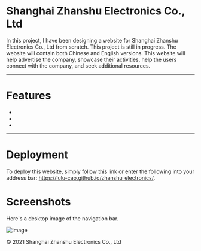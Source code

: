 # Shanghai Zhanshu Electronics Co., Ltd

In this project, I have been designing a website for Shanghai Zhanshu Electronics Co., Ltd from scratch. This project is still in progress. The website will contain both Chinese and English versions. This website will help advertise the company, showcase their activities, help the users connect with the company, and seek additional resources.

---

# Features 
* 
* 
* 

---

# Deployment
To deploy this website, simply follow [this](https://lulu-cao.github.io/zhanshu_electronics/) link or enter the following into your address bar: https://lulu-cao.github.io/zhanshu_electronics/.

# Screenshots

Here's a desktop image of the navigation bar. 

![image](https://user-images.githubusercontent.com/90204456/136060280-a918b8ee-9bf5-4f04-a65e-c8c7f4f07c1d.png)

© 2021 Shanghai Zhanshu Electronics Co., Ltd

